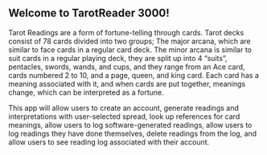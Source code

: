 ## Welcome to TarotReader 3000!

Tarot Readings are a form of fortune-telling through cards. Tarot decks consist of 78 cards divided into two groups; 
The major arcana, which are similar to face cards in a regular card deck. The minor arcana is similar to suit cards in 
a regular playing deck, they are split up into 4 “suits”, pentacles, swords, wands, and cups, and they range from an 
Ace card, cards numbered 2 to 10, and a page, queen, and king card. Each card has a meaning associated with it, and 
when cards are put together, meanings change, which can be interpreted as a fortune.

This app will allow users to create an account, generate readings and interpretations with user-selected spread, look 
up references for card meanings, allow users to log software-generated readings, allow users to log readings they have 
done themselves, delete readings from the log, and allow users to see reading log associated with their account.



